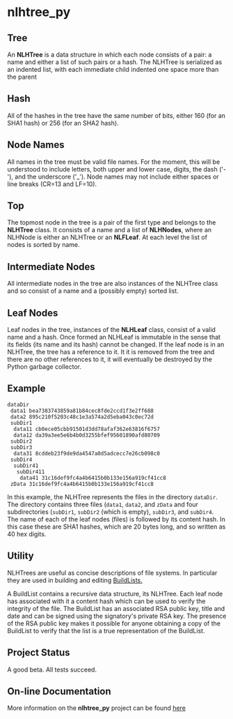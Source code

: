 # nlhtree_py

## Tree

An **NLHTree** is a data structure in which each node consists of a pair:
a name and either a list of such pairs or a hash.  The NLHTree is serialized
as an indented list, with each immediate child indented one space more than
the parent

## Hash

All of the hashes
in the tree have the same number of bits, either 160 (for an SHA1 hash)
or 256 (for an SHA2 hash).

## Node Names

All names in the tree must be valid file names.  For the moment, this
will be understood to include letters, both upper and lower case,
digits, the dash ('-'), and the underscore ('_').  Node names may not
include either spaces or line breaks (CR=13 and LF=10).

## Top

The topmost node in the tree is a pair of the first type and belongs to the
**NLHTree** class.  It consists of a name and a list of **NLHNodes**, where an
NLHNode is either an NLHTree or an **NLFLeaf**.  At each level the list of
nodes is sorted by name.

## Intermediate Nodes

All intermediate nodes in the tree are also instances of the NLHTree
class and so consist of a name and a (possibly empty) sorted list.

## Leaf Nodes

Leaf nodes in the tree, instances of the **NLHLeaf** class, consist of a valid
name and a hash.  Once formed an NLHLeaf is immutable in the sense that
its fields (its name and its hash) cannot be changed.  If the leaf node is
in an NLHTree, the tree has a reference to
it.  It it is removed from the tree and there are no other references to
it, it will eventually be destroyed by the Python garbage collector.

## Example

	dataDir
	 data1 bea7383743859a81b84cec8fde2ccd1f3e2ff688
	 data2 895c210f5203c48c1e3a574a2d5eba043c0ec72d
	 subDir1
	  data11 cb0ece05cbb91501d3dd78afaf362e63816f6757
	  data12 da39a3ee5e6b4b0d3255bfef95601890afd80709
	 subDir2
	 subDir3
	  data31 8cddeb23f9de9da4547a0d5adcecc7e26cb098c0
	 subDir4
	  subDir41
	   subDir411
	    data41 31c16def9fc4a4b6415b0b133e156a919cf41cc8
	 zData 31c16def9fc4a4b6415b0b133e156a919cf41cc8

In this example, the NLHTree represents the files in the directory `dataDir`.
The directory contains three files (`data1`, `data2`, and `zData` and four
subdirectories (`subDir1`, `subDir2` (which is empty), `subDir3`, and
`subDir4`.  The name of each of the leaf nodes (files) is followed by its
content hash.  In this case these are SHA1 hashes, which are 20 bytes long,
and so written as 40 hex digits.

## Utility

NLHTrees are useful as concise descriptions of file systems.  In particular
they are used in building and editing
[BuildLists.](https://jddixon.github.io/buildList)

A BuildList contains a recursive data structure, its NLHTree.  Each leaf
node has associated with it a content hash which can be used to verify the
integrity of the file.  The BuildList has an associated RSA public key,
title and date and can be signed using the signatory's private RSA key.
The presence of the RSA public key makes it possible for anyone obtaining
a copy of the BuildList to verify that the list is a true representation
of the BuildList.

## Project Status

A good beta.  All tests succeed.

## On-line Documentation

More information on the **nlhtree_py** project can be found
[here](://jddixon.github.io/nlhtree_py)

